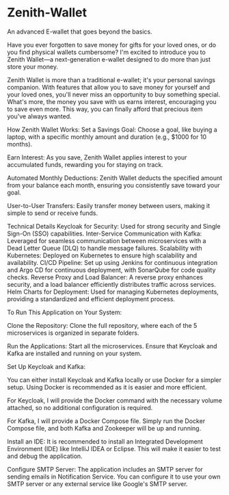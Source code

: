 # Zenith-Wallet
An advanced E-wallet that goes beyond the basics.

Have you ever forgotten to save money for gifts for your loved ones, or do you find physical wallets cumbersome? I'm excited to introduce you to Zenith Wallet—a next-generation e-wallet designed to do more than just store your money.

Zenith Wallet is more than a traditional e-wallet; it's your personal savings companion. With features that allow you to save money for yourself and your loved ones, you'll never miss an opportunity to buy something special. What's more, the money you save with us earns interest, encouraging you to save even more. This way, you can finally afford that precious item you've always wanted.

How Zenith Wallet Works:
Set a Savings Goal: Choose a goal, like buying a laptop, with a specific monthly amount and duration (e.g., $1000 for 10 months).

Earn Interest: As you save, Zenith Wallet applies interest to your accumulated funds, rewarding you for staying on track.

Automated Monthly Deductions: Zenith Wallet deducts the specified amount from your balance each month, ensuring you consistently save toward your goal.

User-to-User Transfers: Easily transfer money between users, making it simple to send or receive funds.

Technical Details
Keycloak for Security: Used for strong security and Single Sign-On (SSO) capabilities.
Inter-Service Communication with Kafka: Leveraged for seamless communication between microservices with a Dead Letter Queue (DLQ) to handle message failures.
Scalability with Kubernetes: Deployed on Kubernetes to ensure high scalability and availability.
CI/CD Pipeline: Set up using Jenkins for continuous integration and Argo CD for continuous deployment, with SonarQube for code quality checks.
Reverse Proxy and Load Balancer: A reverse proxy enhances security, and a load balancer efficiently distributes traffic across services.
Helm Charts for Deployment: Used for managing Kubernetes deployments, providing a standardized and efficient deployment process.

To Run This Application on Your System:

Clone the Repository: Clone the full repository, where each of the 5 microservices is organized in separate folders.

Run the Applications: Start all the microservices. Ensure that Keycloak and Kafka are installed and running on your system.

Set Up Keycloak and Kafka:

You can either install Keycloak and Kafka locally or use Docker for a simpler setup. Using Docker is recommended as it is easier and more efficient.

For Keycloak, I will provide the Docker command with the necessary volume attached, so no additional configuration is required.

For Kafka, I will provide a Docker Compose file. Simply run the Docker Compose file, and both Kafka and Zookeeper will be up and running.

Install an IDE: It is recommended to install an Integrated Development Environment (IDE) like IntelliJ IDEA or Eclipse. This will make it easier to test and debug the application.

Configure SMTP Server: The application includes an SMTP server for sending emails in Notification Service. You can configure it to use your own SMTP server or any external service like Google's SMTP server.
